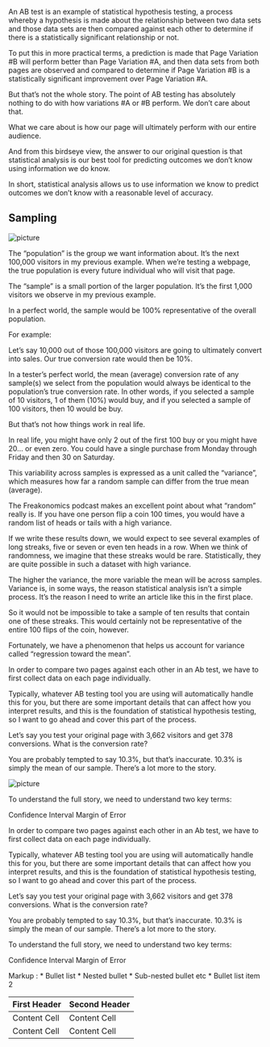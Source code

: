 
An AB test is an example of statistical hypothesis testing, a process whereby a hypothesis is made about the relationship between two data sets and those data sets are then compared against each other to determine if there is a statistically significant relationship or not.

To put this in more practical terms, a prediction is made that Page Variation #B will perform better than Page Variation #A, and then data sets from both pages are observed and compared to determine if Page Variation #B is a statistically significant improvement over Page Variation #A.

But that’s not the whole story. The point of AB testing has absolutely nothing to do with how variations #A or #B perform. We don’t care about that.

What we care about is how our page will ultimately perform with our entire audience.

And from this birdseye view, the answer to our original question is that statistical analysis is our best tool for predicting outcomes we don’t know using information we do know.

In short, statistical analysis allows us to use information we know to predict outcomes we don’t know with a reasonable level of accuracy.


## Sampling

![picture](https://conversionsciences.com/wp-content/uploads/pasted-image-0-2.png)


The “population” is the group we want information about. It’s the next 100,000 visitors in my previous example. When we’re testing a webpage, the true population is every future individual who will visit that page.

The “sample” is a small portion of the larger population. It’s the first 1,000 visitors we observe in my previous example.

In a perfect world, the sample would be 100% representative of the overall population.

For example:

Let’s say 10,000 out of those 100,000 visitors are going to ultimately convert into sales. Our true conversion rate would then be 10%.

In a tester’s perfect world, the mean (average) conversion rate of any sample(s) we select from the population would always be identical to the population’s true conversion rate. In other words, if you selected a sample of 10 visitors, 1 of them (10%) would buy, and if you selected a sample of 100 visitors, then 10 would be buy.

But that’s not how things work in real life.

In real life, you might have only 2 out of the first 100 buy or you might have 20… or even zero. You could have a single purchase from Monday through Friday and then 30 on Saturday.

This variability across samples is expressed as a unit called the “variance”, which measures how far a random sample can differ from the true mean (average).

The Freakonomics podcast makes an excellent point about what “random” really is. If you have one person flip a coin 100 times, you would have a random list of heads or tails with a high variance.

If we write these results down, we would expect to see several examples of long streaks, five or seven or even ten heads in a row. When we think of randomness, we imagine that these streaks would be rare. Statistically, they are quite possible in such a dataset with high variance.

The higher the variance, the more variable the mean will be across samples. Variance is, in some ways, the reason statistical analysis isn’t a simple process. It’s the reason I need to write an article like this in the first place.

So it would not be impossible to take a sample of ten results that contain one of these streaks. This would certainly not be representative of the entire 100 flips of the coin, however.

Fortunately, we have a phenomenon that helps us account for variance called “regression toward the mean”.


In order to compare two pages against each other in an Ab test, we have to first collect data on each page individually.

Typically, whatever AB testing tool you are using will automatically handle this for you, but there are some important details that can affect how you interpret results, and this is the foundation of statistical hypothesis testing, so I want to go ahead and cover this part of the process.

Let’s say you test your original page with 3,662 visitors and get 378 conversions. What is the conversion rate?

You are probably tempted to say 10.3%, but that’s inaccurate. 10.3% is simply the mean of our sample. There’s a lot more to the story.

![picture](https://www.che.utah.edu/~tony/img/CI_CL/CICL_in_meas.gif)


To understand the full story, we need to understand two key terms:

Confidence Interval
Margin of Error


In order to compare two pages against each other in an Ab test, we have to first collect data on each page individually.

Typically, whatever AB testing tool you are using will automatically handle this for you, but there are some important details that can affect how you interpret results, and this is the foundation of statistical hypothesis testing, so I want to go ahead and cover this part of the process.

Let’s say you test your original page with 3,662 visitors and get 378 conversions. What is the conversion rate?

You are probably tempted to say 10.3%, but that’s inaccurate. 10.3% is simply the mean of our sample. There’s a lot more to the story.

To understand the full story, we need to understand two key terms:

Confidence Interval
Margin of Error












Markup : * Bullet list
              * Nested bullet
                  * Sub-nested bullet etc
          * Bullet list item 2







First Header  | Second Header
------------- | -------------
Content Cell  | Content Cell
Content Cell  | Content Cell
